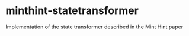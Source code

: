 # minthint-statetransformer
Implementation of the state transformer described in the Mint Hint paper
